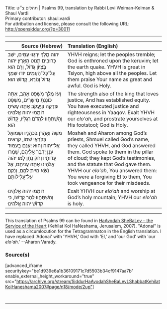 <html>
<head></head>
<body>
Title: תהלים צ״ט | Psalms 99, translation by Rabbi Levi Weiman-Kelman & Shaul Vardi<br />
Primary contributor: shaul.vardi<br />
For attribution and license, please consult the following URL: <a href="http://opensiddur.org/?p=30011">http://opensiddur.org/?p=30011</a>
<p />
<hr />

<table style="margin-left: auto;margin-right: auto;" class="draggable">
<thead><tr><th id="x" style="text-align: right;">Source (Hebrew)</th><th style="text-align: left;">Translation (English)</th></tr></thead>
<tbody>
<tr><td style="vertical-align:top;">
<div class="liturgy"><span lang="he">
יהוה מָלָךְ 
יִרְגְּזוּ עַמִּים, 
ישֵׁב כְּרוּבִים 
תָּנוּט הָאָרֶץ׃ 
יהוה בְּצִיּוֹן גָּדוֹל, 
וְרָם הוּא עַל־כָּל־הָעַמִּים׃ 
יוֹדוּ שִׁמְךָ גָּדוֹל וְנוֹרָא, 
קָדוֹשׁ הוּא׃ 
</span></div></td>
 
<td style="vertical-align:top;">
<div class="english">
YHVH reigns; 
let the peoples tremble;
God is enthroned upon the keruvim; 
let the earth quake.
YHVH is great in Tsiyon, 
high above all the peoples.
Let them praise Your name as great and awful.
God is Holy.
</div></td></tr>


<tr><td style="vertical-align:top;">
<div class="liturgy"><span lang="he">
וְעֹז מֶלֶךְ מִשְׁפָּט אָהֵב, 
אַתָּה כּוֹנַנְתָּ מֵישָׁרִים, 
מִשְׁפָּט וּצְדָקָה בְּיַעֲקֹב אַתָּה עָשִׂיתָ׃ 
רוֹמְמוּ יהוה אֱלֹהֵינוּ 
וְהִשְׁתַּחֲווּ לַהֲדֹם רַגְלָיו, 
קָדוֹשׁ הוּא׃ 
</span></div></td>
 
<td style="vertical-align:top;">
<div class="english">
The strength also of the king that loves justice,
And has established equity.
You have executed justice and righteousness in Yaaqov.
Exalt YHVH our <em>elo'ah</em>, 
and prostrate yourselves at His footstool;
God is Holy.
</div></td></tr>


<tr><td style="vertical-align:top;">
<div class="liturgy"><span lang="he">
משֶׁה וְאַהֲרֹן בְּכֹהֲנָיו 
וּשְׁמוּאֵל בְּקֹרְאֵי שְׁמוֹ, 
קֹרְאִים אֶל־יהוה 
וְהוּא יַעֲנֵם׃ 
בְּעַמּוּד עָנָן יְדַבֵּר אֲלֵיהֶם, 
שָׁמְרוּ עֵדוֹתָיו 
וְחֹק נָתַן לָמוֹ׃ 
יהוה אֱלֹהֵינוּ אַתָּה עֲנִיתָם, 
אֵל נֹשֵׂא הָיִיתָ לָהֶם, 
וְנֹקֵם עַל־עֲלִילוֹתָם׃ 
</span></div></td>
 
<td style="vertical-align:top;">
<div class="english">
Mosheh and Aharon among God’s priests,
Shmuel called God’s name, 
they called YHVH, 
and God answered them.
God spoke to them in the pillar of cloud; 
they kept God’s testimonies, 
and the statute that God gave them.
YHVH our <em>elo'ah</em>, You answered them:
You were a forgiving El to them,
You took vengeance for their misdeeds.
</div></td></tr>


<tr><td style="vertical-align:top;">
<div class="liturgy"><span lang="he">
רוֹמְמוּ יהוה אֱלֹהֵינוּ 
וְהִשְׁתַּחֲווּ לְהַר קָדְשׁוֹ, 
כִּי קָדוֹשׁ יהוה אֱלֹהֵינוּ׃ 
</span></div></td>
 
<td style="vertical-align:top;">
<div class="english">
Exalt YHVH our <em>elo'ah</em> 
and worship at God’s holy mountain;
YHVH our <em>elo'ah</em> is holy.
</div></td></tr>
</tbody></table>

<hr />

This translation of Psalms 99 can be found in <a href="http://opensiddur.org/?p=12061">HaAvodah SheBaLev – the Service of the Heart</a> (Kehilat Kol HaNeshama, Jerusalem, 2007). "Adonai" is used as a circumlocution for the Tetragrammaton in the English translation.  I have replaced 'Adonai' with 'YHVH,' God with 'El,' and 'our God' with 'our <em>elo'ah</em>.' --Aharon Varady.

<h3>Source(s)</h3>

[advanced_iframe securitykey="be1d939e6a1b36109171c7d5503b34cf9147aa7b" enable_external_height_workaround="true" src="https://archive.org/stream/SiddurHaAvodahSheBaLevLShabbatKehilatKolHaneshama2007#page/n18/mode/2up"]

&nbsp;

<hr />

&nbsp;
</body>
</html>